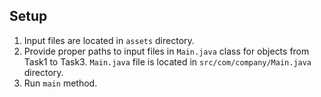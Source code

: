 ## Setup
1. Input files are located in `assets` directory.
2. Provide proper paths to input files in `Main.java` class for objects from Task1 to Task3. `Main.java` file is located in `src/com/company/Main.java` directory.
3. Run `main` method.
